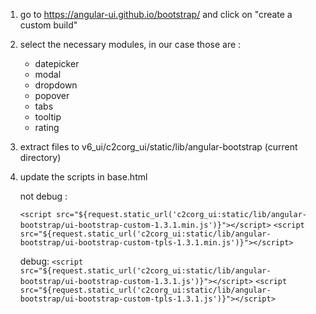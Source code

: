 1) go to https://angular-ui.github.io/bootstrap/ and click on "create a custom build"

2) select the necessary modules, in our case those are : 
	- datepicker
	- modal
	- dropdown
	- popover
	- tabs
	- tooltip
	- rating

3) extract files to v6_ui/c2corg_ui/static/lib/angular-bootstrap (current directory)

4) update the scripts in base.html

	not debug :

    `<script src="${request.static_url('c2corg_ui:static/lib/angular-bootstrap/ui-bootstrap-custom-1.3.1.min.js')}"></script>`
    `<script src="${request.static_url('c2corg_ui:static/lib/angular-bootstrap/ui-bootstrap-custom-tpls-1.3.1.min.js')}"></script>`

	debug:
    `<script src="${request.static_url('c2corg_ui:static/lib/angular-bootstrap/ui-bootstrap-custom-1.3.1.js')}"></script>`
    `<script src="${request.static_url('c2corg_ui:static/lib/angular-bootstrap/ui-bootstrap-custom-tpls-1.3.1.js')}"></script>`
